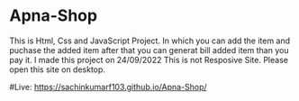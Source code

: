 # Apna-Shop
This is Html, Css and JavaScript Project. In which you can add the item and puchase the added item after that you can generat bill added item than you pay it. I made this project on 24/09/2022 This is not Resposive Site. Please open this site on desktop.

#Live:  https://sachinkumarf103.github.io/Apna-Shop/
